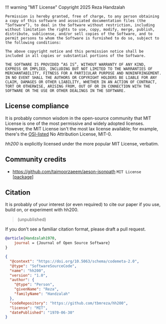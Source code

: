 !!! warning "MIT License"
    Copyright 2025 Reza Handzalah

    Permission is hereby granted, free of charge, to any person obtaining a copy of this software and associated documentation files (the “Software”), to deal in the Software without restriction, including without limitation the rights to use, copy, modify, merge, publish, distribute, sublicense, and/or sell copies of the Software, and to permit persons to whom the Software is furnished to do so, subject to the following conditions:

    The above copyright notice and this permission notice shall be included in all copies or substantial portions of the Software.

    THE SOFTWARE IS PROVIDED “AS IS”, WITHOUT WARRANTY OF ANY KIND, EXPRESS OR IMPLIED, INCLUDING BUT NOT LIMITED TO THE WARRANTIES OF MERCHANTABILITY, FITNESS FOR A PARTICULAR PURPOSE AND NONINFRINGEMENT. IN NO EVENT SHALL THE AUTHORS OR COPYRIGHT HOLDERS BE LIABLE FOR ANY CLAIM, DAMAGES OR OTHER LIABILITY, WHETHER IN AN ACTION OF CONTRACT, TORT OR OTHERWISE, ARISING FROM, OUT OF OR IN CONNECTION WITH THE SOFTWARE OR THE USE OR OTHER DEALINGS IN THE SOFTWARE.

## License compliance

It is probably common wisdom in the open-source community that MIT License is one of the most permissive
and widely adopted licenses. However, the MIT License isn't the most lax license available; for example, there's
the [OSI-listed] No Attribution License, MIT-0.

*hh200* is explicitly licensed under the more popular MIT License, verbatim.

[OSI-listed]: https://opensource.org/license/mit-0

## Community credits
- https://github.com/taimoorzaeem/aeson-jsonpath `MIT License` [[package]](https://hackage.haskell.org/package/aeson-jsonpath)

## Citation

It is probably of your interest (or even required) to cite our paper if you use, build on, or experiment with hh200.

> (unpublished)

If you don't see a familiar citation format, please draft a pull request.

```bibtex title="entry.bib"
@article{Handzalah1970,
    journal = {Journal of Open Source Software}
}
```
```json title="entry.json"
{
  "@context": "https://doi.org/10.5063/schema/codemeta-2.0",
  "@type": "SoftwareSourceCode",
  "name": "hh200",
  "version": "1.0",
  "author": {
    "@type": "Person",
    "givenName": "Reza",
    "familyName": "Handzalah"
  },
  "codeRepository": "https://github.com/tbmreza/hh200",
  "license": "MIT",
  "datePublished": "1970-06-30"
}
```
